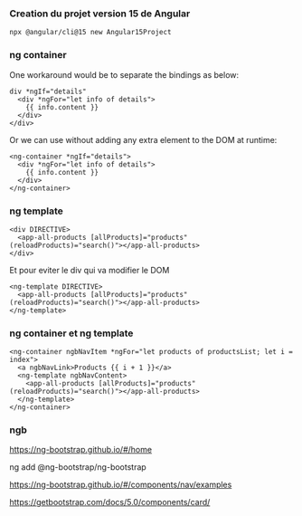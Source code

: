 ### Creation du projet version 15 de Angular ###

```
npx @angular/cli@15 new Angular15Project
```
### ng container ###
One workaround would be to separate the bindings as below:

```
div *ngIf="details"
  <div *ngFor="let info of details">
    {{ info.content }}
  </div>
</div>
```

Or we can use <ng-container></ng-container> without adding any extra element to the DOM at runtime:

```
<ng-container *ngIf="details">
  <div *ngFor="let info of details">
    {{ info.content }}
  </div>
</ng-container>
```

### ng template ###
```
<div DIRECTIVE>
  <app-all-products [allProducts]="products" (reloadProducts)="search()"></app-all-products>
</div>
```

Et pour eviter le div qui va modifier le DOM

```
<ng-template DIRECTIVE>
  <app-all-products [allProducts]="products" (reloadProducts)="search()"></app-all-products>
</ng-template>
```

### ng container et ng template ###
```
<ng-container ngbNavItem *ngFor="let products of productsList; let i = index">
  <a ngbNavLink>Products {{ i + 1 }}</a>
  <ng-template ngbNavContent>
    <app-all-products [allProducts]="products" (reloadProducts)="search()"></app-all-products>
  </ng-template>
</ng-container>
```

### ngb ###

https://ng-bootstrap.github.io/#/home

ng add @ng-bootstrap/ng-bootstrap

https://ng-bootstrap.github.io/#/components/nav/examples


https://getbootstrap.com/docs/5.0/components/card/


